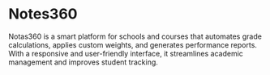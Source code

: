 # Notes360
Notas360 is a smart platform for schools and courses that automates grade calculations, applies custom weights, and generates performance reports. With a responsive and user-friendly interface, it streamlines academic management and improves student tracking.
